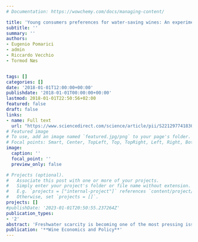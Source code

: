 ```yaml
---
# Documentation: https://wowchemy.com/docs/managing-content/

title: 'Young consumers preferences for water-saving wines: An experimental study'
subtitle: ''
summary: ''
authors:
- Eugenio Pomarici 
- admin
- Riccardo Vecchio 
- Tormod Næs


tags: []
categories: []
date: '2018-01-01T12:00:00+00:00'
publishdate: '2018-01-01T00:00:00+00:00'
lastmod: 2018-01-01T22:50:56+02:00
featured: false
draft: false
links: 
- name: Full text
  url: "https://www.sciencedirect.com/science/article/pii/S2212977418300085"
# Featured image
# To use, add an image named `featured.jpg/png` to your page's folder.
# Focal points: Smart, Center, TopLeft, Top, TopRight, Left, Right, BottomLeft, Bottom, BottomRight.
image:
  caption: ''
  focal_point: ''
  preview_only: false

# Projects (optional).
#   Associate this post with one or more of your projects.
#   Simply enter your project's folder or file name without extension.
#   E.g. `projects = ["internal-project"]` references `content/project/deep-learning/index.md`.
#   Otherwise, set `projects = []`.
projects: []
#publishDate: '2023-01-01T20:50:55.237264Z'
publication_types: 
- '2'
abstract: 'Freshwater scarcity is becoming one of the most pressing issues of the global environmental sustainability, and agriculture is the main responsible of that scarcity. During the last decade, there has been an increasing consumers’ environmental concern about the impact of food production on water usage. This paper investigates young consumers’ preferences towards water saving wines and the determinants of willingness to pay (WTP) for these products. Data were collected through an experimental auction mechanism in Italy by assessing young consumers’ willingness to pay for three different wines (i.e. conventional-no water saving label, water saving front-of-pack labelled and water saving back-of-pack labelled). Young consumers’ (N = 200) characteristics related to their personal values, pro-environmental attitudes, wine habits, labeling attitudes and socio-demographics were also collected. Results reveal that on average young consumers are willing to pay higher prices for water saving labeled wines. Additionally, wine consumption frequency, label trust and use as well as consumers’ environmental-friendly attitude have a positive effect on willingness to pay for these wines. The current study offers valuable insights to policy makers and wine producers for product differentiation and for more efficiently targeting campaigns towards young consumers, in order to increase sustainability-labeled wine consumption.'
publication: '**Wine Economics and Policy**'
---
```

